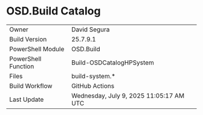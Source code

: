 ﻿# OSD.Build Catalog

| | |
|-|-|
| Owner | David Segura |
| Build Version | 25.7.9.1 |
| PowerShell Module | OSD.Build |
| PowerShell Function | Build-OSDCatalogHPSystem |
| Files | build-system.* |
| Build Workflow | GitHub Actions |
| Last Update | Wednesday, July 9, 2025 11:05:17 AM UTC |

